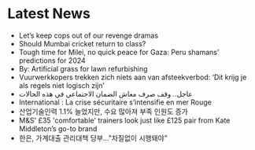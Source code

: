 # Latest News
-  Let’s keep cops out of our revenge dramas
-  Should Mumbai cricket return to class?
-  Tough time for Milei, no quick peace for Gaza: Peru shamans’ predictions for 2024
-  By: Artificial grass for lawn refurbishing
-  Vuurwerkkopers trekken zich niets aan van afsteekverbod: ‘Dit krijg je als regels niet logisch zijn’
-  عاجل.. وقف صرف معاش الضمان الاجتماعي في هذه الحالات
-  International : La crise sécuritaire s’intensifie en mer Rouge
-  산업기술인력 1.1% 늘었지만, 수요 많아져 부족 인원도 증가
-  M&S' £35 'comfortable' trainers look just like £125 pair from Kate Middleton’s go-to brand
-  한은, 가계대출 관리대책 당부…"차질없이 시행돼야"
